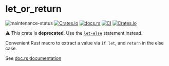 # let_or_return

![maintenance-status](https://img.shields.io/badge/maintenance-deprecated-red.svg)
[![Crates.io](https://img.shields.io/crates/v/let_or_return?logo=rust)](https://crates.io/crates/let_or_return)
[![docs.rs](https://img.shields.io/docsrs/let_or_return?logo=docs.rs)](https://docs.rs/let_or_return)
[![CI](https://img.shields.io/github/actions/workflow/status/mic006/let_or_return/ci.yml?branch=main)](https://github.com/mic006/let_or_return)
[![Crates.io](https://img.shields.io/crates/l/let_or_return)](https://crates.io/crates/let_or_return)

⚠️ This crate is **deprecated**. Use the [`let-else`](https://doc.rust-lang.org/rust-by-example/flow_control/let_else.html) statement instead.

Convenient Rust macro to extract a value via `if let`, and `return` in the else case.

See [doc.rs documentation](https://docs.rs/let_or_return)